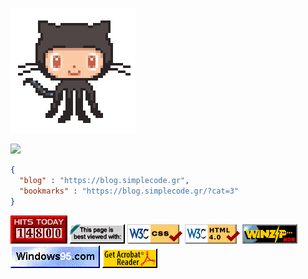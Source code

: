 ![](./assets/img/hello.gif)

![](https://folding-at-home-badge-backend.simplecode.gr/api/badge/rept0id/?cache-control=no-cache)

```json
{
  "blog" : "https://blog.simplecode.gr",
  "bookmarks" : "https://blog.simplecode.gr/?cat=3"
}
```

![](./assets/img/counter.gif) ![](./assets/img/badge1.gif) ![](./assets/img/badge2.gif) ![](./assets/img/badge3.png) ![](./assets/img/badge4.gif) ![](./assets/img/badge5.gif) ![](./assets/img/badge6.gif)
